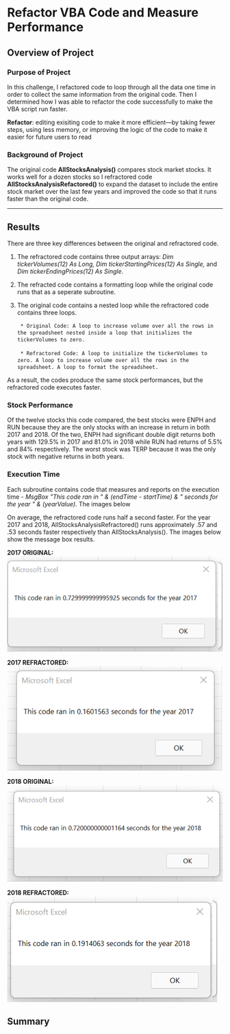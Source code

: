 # Refactor VBA Code and Measure Performance

## Overview of Project
### Purpose of Project
In this challenge, I refactored code to loop through all the data one time in order to collect the same information from the original code. Then I determined how I was able to refactor the code successfully to make the VBA script run faster. 

**Refactor**: editing exisiting code to make it more efficient—by taking fewer steps, using less memory, or improving the logic of the code to make it easier for future users to read

### Background of Project
The original code **AllStocksAnalysis()** compares stock market stocks. It works well for a dozen stocks so I refractored code **AllStocksAnalysisRefactored()** to expand the dataset to include the entire stock market over the last few years and improved the code so that it runs faster than the original code. 

---
## Results
There are three key differences between the original and refractored code. 
1. The refractored code contains three output arrays: *Dim tickerVolumes(12) As Long, Dim tickerStartingPrices(12) As Single,* and *Dim tickerEndingPrices(12) As Single*. 
2. The refracted code contains a formatting loop while the original code runs that as a seperate subroutine. 
3. The original code contains a nested loop while the refractored code contains three loops. 
        
        * Original Code: A loop to increase volume over all the rows in the spreadsheet nested inside a loop that initializes the tickerVolumes to zero.
        
        * Refractored Code: A loop to initialize the tickerVolumes to zero. A loop to increase volume over all the rows in the spreadsheet. A loop to format the spreadsheet.     

As a result, the codes produce the same stock performances, but the refractored code executes faster. 

### Stock Performance  
Of the twelve stocks this code compared, the best stocks were ENPH and RUN because they are the only stocks with an increase in return in both 2017 and 2018. Of the two, ENPH had significant double digit returns both years with 129.5% in 2017 and 81.0% in 2018 while RUN had returns of 5.5% and 84% respectively. The worst stock was TERP because it was the only stock with negative returns in both years.  

### Execution Time 
Each subroutine contains code that measures and reports on the execution time - *MsgBox "This code ran in " & (endTime - startTime) & " seconds for the year " & (yearValue)*. The images below 

On average, the refractored code runs half a second faster. For the year 2017 and 2018, AllStocksAnalysisRefractored() runs approximately .57 and .53 seconds faster respectively than AllStocksAnalysis(). The images below show the message box results. 

**2017 ORIGINAL:**![VBA_Challenge_2017_b4refractor](VBA_Challenge_2017_b4refractor.png) 

**2017 REFRACTORED:**![VBA_Challenge_2017](VBA_Challenge_2017.png) 

**2018 ORIGINAL:**![VBA_Challenge_2018_b4refractor](VBA_Challenge_2018_b4refractor.png) 

**2018 REFRACTORED:**![VBA_Challenge_2018](VBA_Challenge_2018.png)        


## Summary 

